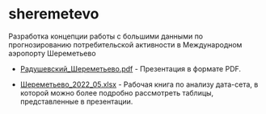 # sheremetevo

Разработка концепции работы с большими данными по 
прогнозированию потребительской активности в 
Международном аэропорту Шереметьево

- [Радушевский_Шереметьево.pdf](Шереметьево_2022_05.xlsx) -
Презентация в формате PDF.

- [Шереметьево_2022_05.xlsx](Шереметьево_2022_05.xlsx) -
Рабочая книга по анализу дата-сета, в которой 
можно более подробно рассмотреть таблицы, представленные в 
презентации.
